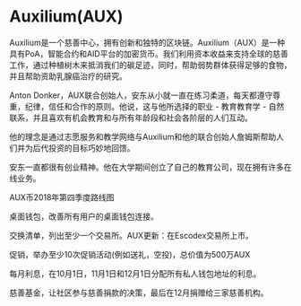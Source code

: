 # 

# Auxilium(AUX)

Auxilium是一个慈善中心，拥有创新和独特的区块链。Auxilium（AUX）是一种具有PoA，智能合约和AID平台的加密货币。我们利用资本收益来支持全球的慈善工作，通过种植树木来抵消我们的碳足迹，同时，帮助弱势群体获得足够的食物，并且帮助资助乳腺癌治疗的研究。

Anton Donker，AUX联合创始人，安东从小就一直在练习柔道，每天都遵守尊重，纪律，信任和合作的原则。他说，这与他所选择的职业 - 教育教育学 - 自然联系，并且喜欢有机会教育和与所有年龄段和社会各阶层的人们互动。

他的理念是通过志愿服务和教学网络与Auxilium和他的联合创始人詹姆斯帮助人们并为后代投资的目标巧妙地回馈。

安东一直都很有创业精神。他在大学期间创立了自己的教育公司，现在拥有许多在线业务。

AUX币2018年第四季度路线图

桌面钱包，改善所有用户的桌面钱包连接。

交换清单，列出至少一个交易所。AUX更新：在Escodex交易所上市。

促销，举办至少10次促销活动(例如送礼，空投)，总价值为500万AUX

每月利息，在10月1日，11月1日和12月1日分配所有私人钱包地址的利息。

慈善基金，让社区参与慈善捐款的决策，最后在12月捐赠给三家慈善机构。

